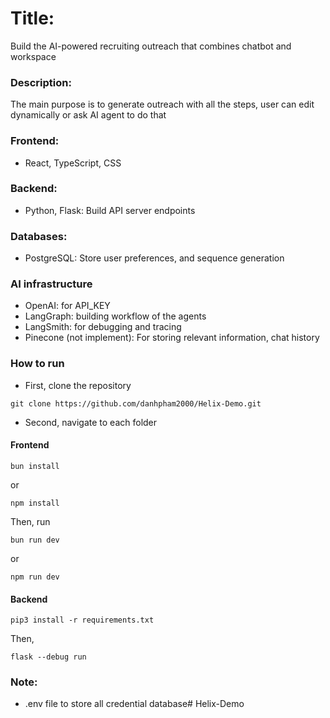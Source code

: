 # Title:
Build the AI-powered recruiting outreach that combines chatbot and workspace

### Description:
The main purpose is to generate outreach with all the steps, user can edit dynamically or ask AI agent to do that

### Frontend:
- React, TypeScript, CSS 

### Backend:
- Python, Flask: Build API server endpoints

### Databases:
- PostgreSQL: Store user preferences, and sequence generation

### AI infrastructure
- OpenAI: for API_KEY
- LangGraph: building workflow of the agents
- LangSmith: for debugging and tracing
- Pinecone (not implement): For storing relevant information, chat history


### How to run
- First, clone the repository
```
git clone https://github.com/danhpham2000/Helix-Demo.git
```

- Second, navigate to each folder


#### Frontend
```
bun install 
```
or 

```
npm install
```
Then, run
```
bun run dev
```

or 

```
npm run dev
```

#### Backend 
```
pip3 install -r requirements.txt
```

Then,
```
flask --debug run
```
### Note:
- .env file to store all credential database# Helix-Demo
